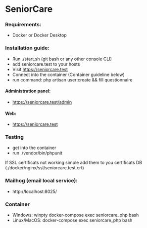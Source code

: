 # SeniorCare

### Requirements:
- Docker or Docker Desktop

### Installation guide:
- Run ./start.sh (git bash or any other console CLI)
- add seniorcare.test to your hosts
- Visit https://seniorcare.test
- Connect into the container (Container guideline below)
- run command: php artisan user:create && fill questionnaire

#### Administration panel:
- https://seniorcare.test/admin

#### Web:
- https://seniorcare.test

### Testing
- get into the container
- run ./vendor/bin/phpunit

If SSL certificats not working simple add them to you certificats DB (./docker/nginx/ssl/seniorcare.test.crt)

### Mailhog (email local service):
- http://localhost:8025/

### Container
- Windows: winpty docker-compose exec seniorcare_php bash
- Linux/MacOS: docker-compose exec seniorcare_php bash
